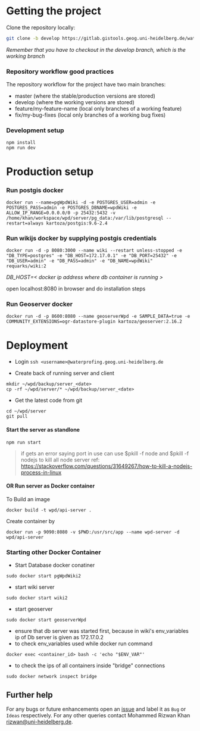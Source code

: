 # Getting the project

Clone the repository locally:

```sh
git clone -b develop https://gitlab.gistools.geog.uni-heidelberg.de/waterproofing-data/webportal_server.git wpd_server
```

*Remember that you have to checkout in the develop branch, which is the working branch*  

### Repository workflow good practices ###

The repository workflow for the project have two main branches:

 * master (where the stable/production versions are stored)
 * develop (where the working versions are stored)
 * feature/my-feature-name (local only branches of a working feature)
 * fix/my-bug-fixes (local only branches of a working bug fixes)

### Development setup
```
npm install
npm run dev
```

# Production setup


### Run postgis docker 

```
docker run --name=pgWpdWiki -d -e POSTGRES_USER=admin -e POSTGRES_PASS=admin -e POSTGRES_DBNAME=wpdWiki -e ALLOW_IP_RANGE=0.0.0.0/0 -p 25432:5432 -v /home/khan/workspace/wpd/server/pg_data:/var/lib/postgresql --restart=always kartoza/postgis:9.6-2.4
```


### Run wikijs docker by supplying postgis credentials

```
docker run -d -p 8080:3000 --name wiki --restart unless-stopped -e "DB_TYPE=postgres" -e "DB_HOST=172.17.0.1" -e "DB_PORT=25432" -e "DB_USER=admin" -e "DB_PASS=admin" -e "DB_NAME=wpdWiki" requarks/wiki:2
```

*DB_HOST=< docker ip address where db container is running >*

open localhost:8080 in browser and do installation steps

### Run Geoserver docker

```
docker run -d -p 8600:8080 --name geoserverWpd -e SAMPLE_DATA=true -e COMMUNITY_EXTENSIONS=ogr-datastore-plugin kartoza/geoserver:2.16.2
```

# Deployment

- Login 
`ssh <username>@waterprofing.geog.uni-heidelberg.de`

- Create back of running server and client
```
mkdir ~/wpd/backup/server_<date> 
cp -rf ~/wpd/server/* ~/wpd/backup/server_<date>
```

- Get the latest code from git

```
cd ~/wpd/server
git pull
```

#### Start the server as standlone
```
npm run start
```
> if gets an error saying port in use can use $pkill -f node and $pkill -f nodejs to kill all node server
> ref: https://stackoverflow.com/questions/31649267/how-to-kill-a-nodejs-process-in-linux

#### OR Run server as Docker container

To Build an image
```
docker build -t wpd/api-server .
```

Create container by
```
docker run -p 9090:8080 -v $PWD:/usr/src/app --name wpd-server -d wpd/api-server
```

### Starting other Docker Container

- Start Database docker conatiner
```
sudo docker start pgWpdWiki2
```

- start wiki server
```
sudo docker start wiki2
```

- start geoserver 
```
sudo docker start geoserverWpd
```

- ensure that db server was started first, because in wiki's env_variables ip of Db server is given as 172.17.0.2
- to check env_variables used while docker run command 
```
docker exec <container_id> bash -c 'echo "$ENV_VAR"'
```

- to check the ips of all containers inside "bridge" connections 
```
sudo docker network inspect bridge 
```

## Further help

For any bugs or future enhancements open an [issue](https://gitlab.gistools.geog.uni-heidelberg.de/waterproofing-data/webportal_server/-/issues) and label it as `Bug` or `Ideas` respectively. For any other queries contact Mohammed Rizwan Khan <rizwan@uni-heidelberg.de>.